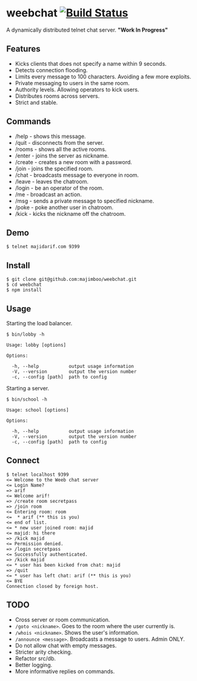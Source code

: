 weebchat [![Build Status](https://travis-ci.org/majimboo/weebchat.svg?branch=master)](https://travis-ci.org/majimboo/weebchat)
========

A dynamically distributed telnet chat server. **"Work In Progress"**

Features
--------

- Kicks clients that does not specify a name within 9 seconds.
- Detects connection flooding.
- Limits every message to 100 characters. Avoiding a few more exploits.
- Private messaging to users in the same room.
- Authority levels. Allowing operators to kick users.
- Distributes rooms across servers.
- Strict and stable.

Commands
--------

- /help                      - shows this message.
- /quit                      - disconnects from the server.
- /rooms                     - shows all the active rooms.
- /enter <nickname>          - joins the server as nickname.
- /create <room> <password>  - creates a new room with a password.
- /join <room>               - joins the specified room.
- /chat <message>            - broadcasts message to everyone in room.
- /leave                     - leaves the chatroom.
- /login <password>          - be an operator of the room.
- /me <action>               - broadcast an action.
- /msg <nickname> <message>  - sends a private message to specified nickname.
- /poke <nickname>           - poke another user in chatroom.
- /kick <nickname>           - kicks the nickname off the chatroom.

Demo
----

    $ telnet majidarif.com 9399

Install
-------

    $ git clone git@github.com:majimboo/weebchat.git
    $ cd weebchat
    $ npm install

Usage
-----

Starting the load balancer.

    $ bin/lobby -h

    Usage: lobby [options]

    Options:

      -h, --help           output usage information
      -V, --version        output the version number
      -c, --config [path]  path to config

Starting a server.

    $ bin/school -h

    Usage: school [options]

    Options:

      -h, --help           output usage information
      -V, --version        output the version number
      -c, --config [path]  path to config

Connect
-------

    $ telnet localhost 9399
    <= Welcome to the Weeb chat server
    <= Login Name?
    => arif
    <= Welcome arif!
    => /create room secretpass
    => /join room
    <= Entering room: room
    <=  * arif (** this is you)
    <= end of list.
    <= * new user joined room: majid
    <= majid: hi there
    => /kick majid
    <= Permission denied.
    => /login secretpass
    <= Successfully authenticated.
    => /kick majid
    <= * user has been kicked from chat: majid
    => /quit
    <= * user has left chat: arif (** this is you)
    <= BYE
    Connection closed by foreign host.

TODO
----

- Cross server or room communication.
- `/goto <nickname>`. Goes to the room where the user currently is.
- `/whois <nickname>`. Shows the user's information.
- `/announce <message>`. Broadcasts a message to users. Admin ONLY.
- Do not allow chat with empty messages.
- Stricter arity checking.
- Refactor src/db.
- Better logging.
- More informative replies on commands.
